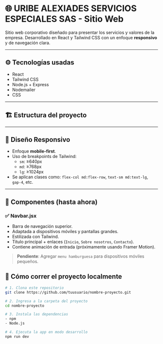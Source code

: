 # 🌐 URIBE ALEXIADES SERVICIOS ESPECIALES SAS - Sitio Web

Sitio web corporativo diseñado para presentar los servicios y valores de la empresa. Desarrollado en React y Tailwind CSS con un enfoque **responsivo** y de navegación clara.

---

## ⚙️ Tecnologías usadas

- React
- Tailwind CSS
- Node.js + Express
- Nodemailer
- CSS

---

## 🏗️ Estructura del proyecto


---

## 📱 Diseño Responsivo

- Enfoque **mobile-first**.
- Uso de breakpoints de Tailwind:
  - `sm`: ≥640px
  - `md`: ≥768px
  - `lg`: ≥1024px
- Se aplican clases como: `flex-col md:flex-row`, `text-sm md:text-lg`, `gap-4`, etc.

---

## 🧩 Componentes (hasta ahora)

### ✅ Navbar.jsx
- Barra de navegación superior.
- Adaptada a dispositivos móviles y pantallas grandes.
- Estilizada con Tailwind.
- Título principal + enlaces (`Inicio`, `Sobre nosotros`, `Contacto`).
- Contiene animación de entrada (próximamente usando Framer Motion).

> **Pendiente**: Agregar `menu hamburguesa` para dispositivos móviles pequeños.

## 🚀 Cómo correr el proyecto localmente

```bash
# 1. Clona este repositorio
git clone https://github.com/tuusuario/nombre-proyecto.git

# 2. Ingresa a la carpeta del proyecto
cd nombre-proyecto

# 3. Instala las dependencias
- npm
- Node.js

# 4. Ejecuta la app en modo desarrollo
npm run dev

